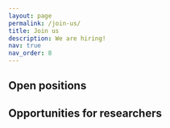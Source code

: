 ```yaml
---
layout: page
permalink: /join-us/
title: Join us
description: We are hiring!
nav: true
nav_order: 8
---
```


## Open positions

## Opportunities for researchers
